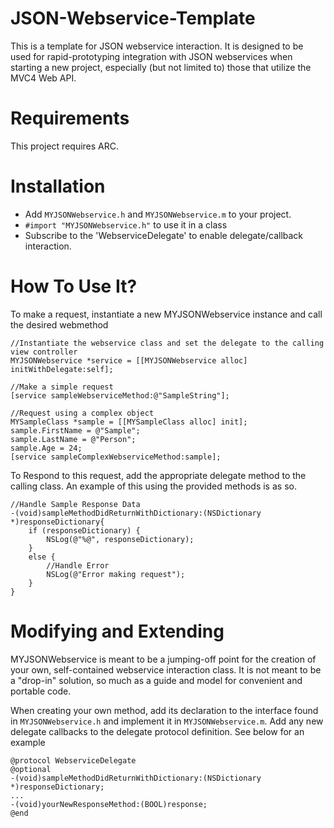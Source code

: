 JSON-Webservice-Template
========================

This is a template for JSON webservice interaction. It is designed to be used for rapid-prototyping integration with JSON webservices when starting a new project, especially (but not limited to) those that utilize the MVC4 Web API.


Requirements
========================

This project requires ARC.


Installation
========================

- Add `MYJSONWebservice.h` and `MYJSONWebservice.m` to your project.
- `#import "MYJSONWebservice.h"` to use it in a class
- Subscribe to the 'WebserviceDelegate' to enable delegate/callback interaction.


How To Use It?
========================

To make a request, instantiate a new MYJSONWebservice instance and call the desired webmethod

    //Instantiate the webservice class and set the delegate to the calling view controller
    MYJSONWebservice *service = [[MYJSONWebservice alloc] initWithDelegate:self];
    
    //Make a simple request
    [service sampleWebserviceMethod:@"SampleString"];
    
    //Request using a complex object
    MYSampleClass *sample = [[MYSampleClass alloc] init];
    sample.FirstName = @"Sample";
    sample.LastName = @"Person";
    sample.Age = 24;
    [service sampleComplexWebserviceMethod:sample];
    
To Respond to this request, add the appropriate delegate method to the calling class. An example of this using the provided methods is as so.

    //Handle Sample Response Data
    -(void)sampleMethodDidReturnWithDictionary:(NSDictionary *)responseDictionary{
        if (responseDictionary) {
            NSLog(@"%@", responseDictionary);
        }
        else {
            //Handle Error
            NSLog(@"Error making request");
        }
    }


Modifying and Extending
========================

MYJSONWebservice is meant to be a jumping-off point for the creation of your own, self-contained webservice interaction class. It is not meant to be a "drop-in" solution, so much as a guide and model for convenient and portable code.

When creating your own method, add its declaration to the interface found in `MYJSONWebservice.h` and implement it in `MYJSONWebservice.m`. Add any new delegate callbacks to the delegate protocol definition. See below for an example

    @protocol WebserviceDelegate
    @optional
    -(void)sampleMethodDidReturnWithDictionary:(NSDictionary *)responseDictionary;
    ...
    -(void)yourNewResponseMethod:(BOOL)response;
    @end


